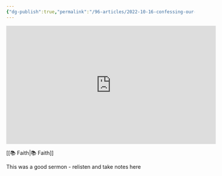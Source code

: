 ```yaml
---
{"dg-publish":true,"permalink":"/96-articles/2022-10-16-confessing-our-sins/"}
---
```



<iframe width="560" height="315" src="https://www.youtube.com/embed/vQvhynwhYws" title="YouTube video player" frameborder="0" allow="accelerometer; autoplay; clipboard-write; encrypted-media; gyroscope; picture-in-picture" allowfullscreen></iframe>

[[📚 Faith\|📚 Faith]]

This was a good sermon - relisten and take notes here